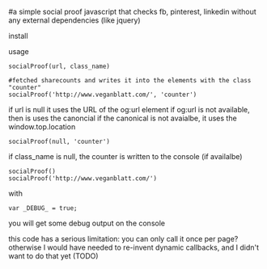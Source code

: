 #a simple social proof javascript that checks fb, pinterest, linkedin without any external dependencies (like jquery)


install

  <script src="/social-proof-no-dependencies/main.js"></script>

usage

    socialProof(url, class_name)

    #fetched sharecounts and writes it into the elements with the class "counter"
    socialProof('http://www.veganblatt.com/', 'counter')

if url is null it uses the URL of the og:url element
if og:url is not available, then is uses the canoncial
if the canonical is not avaialbe, it uses the window.top.location

    socialProof(null, 'counter')

if class_name is null, the counter is written to the console (if availalbe)

    socialProof()
    socialProof('http://www.veganblatt.com/')

with

    var _DEBUG_ = true;

you will get some debug output on the console

this code has a serious limitation: you can only call it once per page? otherwise I would have needed to re-invent dynamic callbacks, and I didn't want to do that yet (TODO)
